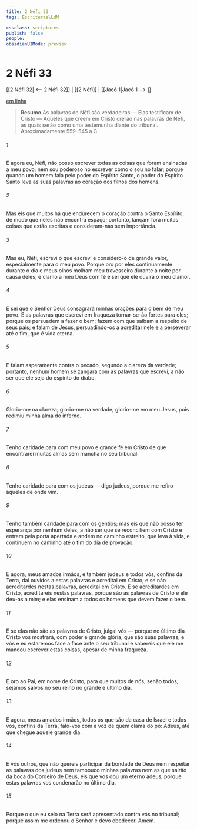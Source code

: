 ```yaml
---
title: 2 Néfi 33
tags: Escrituras\LdM

cssclass: scriptures
publish: false
people:
obsidianUIMode: preview
---
```


# 2 Néfi 33
[[2 Néfi 32| <-- 2 Néfi 32]] | [[2 Néfi]] | [[Jacó 1|Jacó 1 --> ]]

[em linha](https://churchofjesuschrist.org/study/scriptures/bofm/2-ne/33?lang=por)

> __Resumo__
As palavras de Néfi são verdadeiras — Elas testificam de Cristo — Aqueles que creem em Cristo crerão nas palavras de Néfi, as quais serão como uma testemunha diante do tribunal. Aproximadamente 559–545 a.C.

###### 1 
E agora eu, Néfi, não posso escrever todas as coisas que foram ensinadas a meu povo; nem sou poderoso no escrever como o sou no falar; porque quando um homem fala pelo poder do Espírito Santo, o poder do Espírito Santo leva as suas palavras ao coração dos filhos dos homens.

###### 2 
Mas eis que muitos há que endurecem o coração contra o Santo Espírito, de modo que neles não encontra espaço; portanto, lançam fora muitas coisas que estão escritas e consideram-nas sem importância.

###### 3 
Mas eu, Néfi, escrevi o que escrevi e considero-o de grande valor, especialmente para o meu povo. Porque oro por eles continuamente durante o dia e meus olhos molham meu travesseiro durante a noite por causa deles; e clamo a meu Deus com fé e sei que ele ouvirá o meu clamor.

###### 4 
E sei que o Senhor Deus consagrará minhas orações para o bem de meu povo. E as palavras que escrevi em fraqueza tornar-se-ão fortes para eles; porque os persuadem a fazer o bem; fazem com que saibam a respeito de seus pais; e falam de Jesus, persuadindo-os a acreditar nele e a perseverar até o fim, que é vida eterna.

###### 5 
E falam asperamente contra o pecado, segundo a clareza da verdade; portanto, nenhum homem se zangará com as palavras que escrevi, a não ser que ele seja do espírito do diabo.

###### 6 
Glorio-me na clareza; glorio-me na verdade; glorio-me em meu Jesus, pois redimiu minha alma do inferno.

###### 7 
Tenho caridade para com meu povo e grande fé em Cristo de que encontrarei muitas almas sem mancha no seu tribunal.

###### 8 
Tenho caridade para com os judeus — digo judeus, porque me refiro àqueles de onde vim.

###### 9 
Tenho também caridade para com os gentios; mas eis que não posso ter esperança por nenhum deles, a não ser que se reconciliem com Cristo e entrem pela porta apertada e andem no caminho estreito, que leva à vida, e continuem no caminho até o fim do dia de provação.

###### 10 
E agora, meus amados irmãos, e também judeus e todos vós, confins da Terra, dai ouvidos a estas palavras e acreditai em Cristo; e se não acreditardes nestas palavras, acreditai em Cristo. E se acreditardes em Cristo, acreditareis nestas palavras, porque são as palavras de Cristo e ele deu-as a mim; e elas ensinam a todos os homens que devem fazer o bem.

###### 11 
E se elas não são as palavras de Cristo, julgai vós — porque no último dia Cristo vos mostrará, com poder e grande glória, que são suas palavras; e vós e eu estaremos face a face ante o seu tribunal e sabereis que ele me mandou escrever estas coisas, apesar de minha fraqueza.

###### 12 
E oro ao Pai, em nome de Cristo, para que muitos de nós, senão todos, sejamos salvos no seu reino no grande e último dia.

###### 13 
E agora, meus amados irmãos, todos os que são da casa de Israel e todos vós, confins da Terra, falo-vos com a voz de quem clama do pó: Adeus, até que chegue aquele grande dia.

###### 14 
E vós outros, que não quereis participar da bondade de Deus nem respeitar as palavras dos judeus nem tampouco minhas palavras nem as que sairão da boca do Cordeiro de Deus, eis que vos dou um eterno adeus, porque estas palavras vos condenarão no último dia.

###### 15 
Porque o que eu selo na Terra será apresentado contra vós no tribunal; porque assim me ordenou o Senhor e devo obedecer. Amém.

